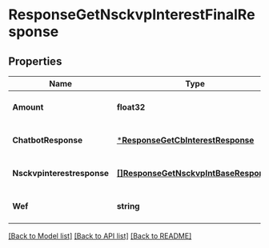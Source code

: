 # ResponseGetNsckvpInterestFinalResponse

## Properties
Name | Type | Description | Notes
------------ | ------------- | ------------- | -------------
**Amount** | **float32** |  | [optional] [default to null]
**ChatbotResponse** | [***ResponseGetCbInterestResponse**](response.GetCBInterestResponse.md) |  | [optional] [default to null]
**Nsckvpinterestresponse** | [**[]ResponseGetNsckvpIntBaseResponse**](response.GetNSCKVPIntBaseResponse.md) |  | [optional] [default to null]
**Wef** | **string** |  | [optional] [default to null]

[[Back to Model list]](../README.md#documentation-for-models) [[Back to API list]](../README.md#documentation-for-api-endpoints) [[Back to README]](../README.md)


